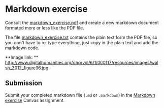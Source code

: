 # Markdown exercise

Consult the [markdown_exercise.pdf](https://github.com/jawalsh/z652-Digital-Libraries/raw/main/resources/markdown_exercise.pdf) and create a new markdown document formated more or less like the PDF file. 

The file [markdown_exercise.txt](https://github.com/jawalsh/z652-Digital-Libraries/blob/main/resources/markdown_exercise.txt) contains the plain text form the PDF file, so you don't have to re-type everything, just copy in the plain text and add the markdown code.

**Image link: ** <http://www.digitalhumanities.org/dhq/vol/6/1/000117/resources/images/walsh_2012_figure06.jpg>

## Submission
Submit your completed markdown file (`.md` or `.markdown`) in the [Markdown exercise](https://iu.instructure.com/courses/2084986/assignments/14067971) Canvas assignment.
